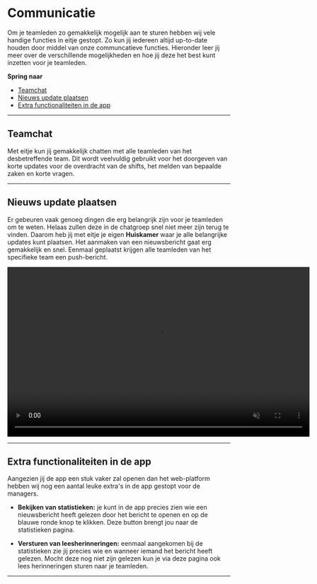 # Communicatie

Om je teamleden zo gemakkelijk mogelijk aan te sturen hebben wij vele handige functies in eitje gestopt. Zo kun jij iedereen altijd up-to-date houden door middel van onze communcatieve functies. Hieronder leer jij meer over de verschillende mogelijkheden en hoe jij deze het best kunt inzetten voor je teamleden.

**Spring naar**
* [Teamchat](/communicatie?id=teamchat)
* [Nieuws update plaatsen](/communicatie?id=nieuws-update-plaatsen)
* [Extra functionaliteiten in de app](/communicatie?id=extra-functionaliteiten-in-de-app)


---


## Teamchat

Met eitje kun jij gemakkelijk chatten met alle teamleden van het desbetreffende team. Dit wordt veelvuldig gebruikt voor het doorgeven van korte updates voor de overdracht van de shifts, het melden van bepaalde zaken en korte vragen. 


---



## Nieuws update plaatsen

Er gebeuren vaak genoeg dingen die erg belangrijk zijn voor je teamleden om te weten. Helaas zullen deze in de chatgroep snel niet meer zijn terug te vinden. Daarom heb jij met eitje je eigen **Huiskamer** waar je alle belangrijke updates kunt plaatsen. Het aanmaken van een nieuwsbericht gaat erg gemakkelijk en snel. Eenmaal geplaatst krijgen alle teamleden van het specifieke team een push-bericht. 

<video controls
       muted 
       src="/assets/nieuwsberichtMaken.mov"
       width="683"
       height="384">
</video>

---

## Extra functionaliteiten in de app

Aangezien jij de app een stuk vaker zal openen dan het web-platform hebben wij nog een aantal leuke extra's in de app gestopt voor de managers. 

* **Bekijken van statistieken:** je kunt in de app precies zien wie een nieuwsbericht heeft gelezen door het bericht te openen en op de blauwe ronde knop te klikken. Deze button brengt jou naar de statistieken pagina.

* **Versturen van leesherinneringen:** eenmaal aangekomen bij de statistieken zie jij precies wie en wanneer iemand het bericht heeft gelezen. Mocht deze nog niet zijn gelezen kun je via deze pagina ook lees herinneringen sturen naar je teamleden.

---